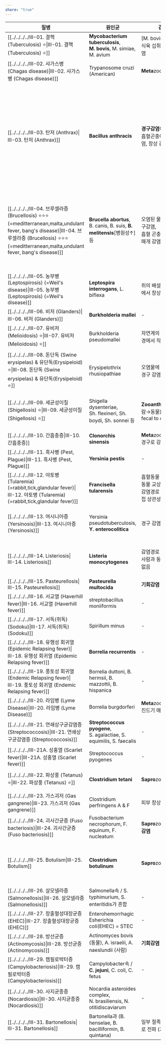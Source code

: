 ```yaml
---
share: "true"
---
```


| 질병                                                                                                                                                                                                                 | 원인균                                                                    | 감염양식                                             | 내용                                                                                                                |
| ------------------------------------------------------------------------------------------------------------------------------------------------------------------------------------------------------------------ | ---------------------------------------------------------------------- | ------------------------------------------------ | ----------------------------------------------------------------------------------------------------------------- |
| [[../../../../Ⅲ-01. 결핵 (Tuberculosis) ⭐\|Ⅲ-01. 결핵 (Tuberculosis) ⭐]]                                                                                                                       | **Mycobacterium tuberculosis**,<br> **M. bovis**, M. simiae, M. avium  | [M. bovis] 오염된 우유, 식육 섭취를 통한 경구감염                | \-<br>\-                                                                                                          |
| [[../../../../Ⅲ-02. 샤가스병 (Chagas disease)\|Ⅲ-02. 샤가스병 (Chagas disease)]]                                                                                                                   | Trypanosome cruzi (American)                                           | **Meta**zoonoses                                 | \-<br>\-                                                                                                          |
| [[../../../../Ⅲ-03. 탄저 (Anthrax)\|Ⅲ-03. 탄저 (Anthrax)]]                                                                                                                                     | **Bacillus anthracis**                                                 | **경구감염**이 일반적<br>흡혈곤충에 의한 매개감염, 창상 감염도 가능        | 그람 양성 간균, 운동성 없음,<br>**아포(spore)** 형성하여 장기간 생존<br>열, 건조, 소독제 저항성 높음, 병독소 생성, 생존이 길어서 **개달전염** 가능, Koch가 연구에 활용한 균 |
| [[../../../../Ⅲ-04. 브루셀라증 (Brucellosis) ⭐⭐⭐ (=meditterranean,malta,undulant fever, bang's disease)\|Ⅲ-04. 브루셀라증 (Brucellosis) ⭐⭐⭐ (=meditterranean,malta,undulant fever, bang's disease)]] | **Brucella abortus**,<br>B. canis, B. suis, **B. melitensis**[병원성↑] 등  | 오염된 물/사료를 통한 경구감염,<br>흡혈 곤충/진드기에 의한 매개 감염, 창상 감염 | 그람 음성 간균, 운동성 없음,<br>아포 형성하지 않음<br>Macrophage 탐식 작용에 저항성, 사람에서 병원성이 강함, 동물에선 약함                                   |
| [[../../../../Ⅲ-05. 농부병 (Leptospirosis) (=Weil's disease)\|Ⅲ-05. 농부병 (Leptospirosis) (=Weil's disease)]]                                                                                   | **Leptospira interrogans**, L. biflexa                                 | 쥐의 배설물, 고여 있는 물에서 창상 감염                          | \-<br>- 감기/독감 증상, 중증이면 황달                                                                                         |
| [[../../../../Ⅲ-06. 비저 (Glanders)\|Ⅲ-06. 비저 (Glanders)]]                                                                                                                                   | **Burkholderia mallei**                                                | \-                                               | \-<br>\-                                                                                                          |
| [[../../../../Ⅲ-07. 유비저 (Melioidosis) ⭐\|Ⅲ-07. 유비저 (Melioidosis) ⭐]]                                                                                                                       | Burkholderia pseudomallei                                              | 자연계의 부생균, 자연환경에서 직접 감염                           | \-<br>\-                                                                                                          |
| [[../../../../Ⅲ-08. 돈단독 (Swine erysipelas) & 유단독(Erysipeloid) ⭐\|Ⅲ-08. 돈단독 (Swine erysipelas) & 유단독(Erysipeloid) ⭐]]                                                                       | Erysipelothrix rhusiopathiae                                           | 오염물에 의한 창상 감염<br>경구 감염X                          | \-<br>\-                                                                                                          |
| [[../../../../Ⅲ-09. 세균성이질 (Shigellosis) ⭐\|Ⅲ-09. 세균성이질 (Shigellosis) ⭐]]                                                                                                                   | Shigella dysenteriae,<br>Sh. flexineri, Sh. boydi, Sh. sonnei 등        | **Zooanthroponoses**(사람→동물)<br>fecal to oral     | 염수 저항성 높음, 계절성 크게 타지 않음<br>- 백신 없음                                                                                |
| [[../../../../Ⅲ-10. 간흡충증\|Ⅲ-10. 간흡충증]]                                                                                                                                                     | **Clonorchis sinensis**                                                | **Meta**zoonoses<br>경구로 감염                       | \-<br>\-                                                                                                          |
| [[../../../../Ⅲ-11. 흑사병 (Pest, Plague)\|Ⅲ-11. 흑사병 (Pest, Plague)]]                                                                                                                         | **Yersinia pestis**                                                    | \-                                               | \-<br>\-                                                                                                          |
| [[../../../../Ⅲ-12. 야토병 (Tularemia) (=rabbit,tick,glandular fever)\|Ⅲ-12. 야토병 (Tularemia) (=rabbit,tick,glandular fever)]]                                                                 | **Francisella tularensis**                                             | 흡혈동물 매개 교상, 감염동물 교상<br> 감염경로 다양, 동물과 직접 상관성 높음   | 저온성 세균<br>- Macrophage 저항성                                                                                        |
| [[../../../../Ⅲ-13. 여시니아증 (Yersinosis)\|Ⅲ-13. 여시니아증 (Yersinosis)]]                                                                                                                         | Yersinia pseudotuberculosis,<br>**Y. enterocolitica**                  | 경구 감염                                            | 저온성 세균(5℃)<br>- Macrophage 저항성                                                                                    |
| [[../../../../Ⅲ-14. Listeriosis\|Ⅲ-14. Listeriosis]]                                                                                                                                       | **Listeria monocytogenes**                                             | 감염경로 다양<br>사람과 동물 직접적 인과 없음                      | 저온성 세균, **기회감염**<br>- Macrophage 저항성                                                                              |
| [[../../../../Ⅲ-15. Pasteurellosis\|Ⅲ-15. Pasteurellosis]]                                                                                                                                 | **Pasteurella multocida**                                              | **기회감염**                                         | \-<br>\-                                                                                                          |
| [[../../../../Ⅲ-16. 서교열 (Haverhill fever)\|Ⅲ-16. 서교열 (Haverhill fever)]]                                                                                                                   | streptobacillus moniiformis                                            | \-                                               | \-<br>\-                                                                                                          |
| [[../../../../Ⅲ-17. 서독(쥐독) (Sodoku)\|Ⅲ-17. 서독(쥐독) (Sodoku)]]                                                                                                                               | Spirillum minus                                                        | \-                                               | \-<br>\-                                                                                                          |
| [[../../../../Ⅲ-18. 유행성 회귀열 (Epidemic Relapsing fever)\|Ⅲ-18. 유행성 회귀열 (Epidemic Relapsing fever)]]                                                                                         | **Borrelia recurrentis**                                               | \-                                               | \-<br>\-                                                                                                          |
| [[../../../../Ⅲ-19. 풍토성 회귀열 (Endemic Relapsing fever)\|Ⅲ-19. 풍토성 회귀열 (Endemic Relapsing fever)]]                                                                                           | Borrelia duttoni, B. hermsii, B. mazzottii, B. hispanica               | \-                                               | \-<br>\-                                                                                                          |
| [[../../../../Ⅲ-20. 라임병 (Lyme Disease)\|Ⅲ-20. 라임병 (Lyme Disease)]]                                                                                                                         | Borrelia burgdorferi                                                   | **Meta**zoonoses<br>진드기 매개                       | \-<br>\-                                                                                                          |
| [[../../../../Ⅲ-21. 연쇄상구균감염증 (Streptococcosis)\|Ⅲ-21. 연쇄상구균감염증 (Streptococcosis)]]                                                                                                         | **Streptococcus pyogene**,<br>S. agalactiae, S. equimilis, S. faecalis | \-                                               | \-<br>\-                                                                                                          |
| [[../../../../Ⅲ-21A. 성홍열 (Scarlet fever)\|Ⅲ-21A. 성홍열 (Scarlet fever)]]                                                                                                                     | Streptococcus pyogenes                                                 | \-                                               | \-<br>\-                                                                                                          |
| [[../../../../Ⅲ-22. 파상풍 (Tetanus) ⭐\|Ⅲ-22. 파상풍 (Tetanus) ⭐]]                                                                                                                               | **Clostridium tetani**                                                 | **Sapro**zoonoses                                | \-<br>- 단제류에 감수성 높음                                                                                               |
| [[../../../../Ⅲ-23. 가스괴저 (Gas gangrene)\|Ⅲ-23. 가스괴저 (Gas gangrene)]]                                                                                                                       | Clostridium perfringens A & F                                          | 피부 창상 감염                                         | \-<br>\-                                                                                                          |
| [[../../../../Ⅲ-24. 괴사간균증 (Fuso bacteriosis)\|Ⅲ-24. 괴사간균증 (Fuso bacteriosis)]]                                                                                                             | Fusobacterium necrophorum, F. equinum, F. nucleatum                    | **Sapro**zoonoses, **기회감염**                      | \-<br>\-                                                                                                          |
| [[../../../../Ⅲ-25. Botulism\|Ⅲ-25. Botulism]]                                                                                                                                             | **Clostridium botulinum**                                              | **Sapro**zoonoses                                | 그람 양성 간균, 자연환경 분포,<br>내열성 아포 및 독소 생성<br>\-                                                                        |
| [[../../../../Ⅲ-26. 살모넬라증 (Salmonellosis)\|Ⅲ-26. 살모넬라증 (Salmonellosis)]]                                                                                                                   | Salmonella속 / S. typhimurium, S. enteritidis가 흔함                       | \-                                               | \-<br>\-                                                                                                          |
| [[../../../../Ⅲ-27. 장출혈성대장균증 (EHEC)\|Ⅲ-27. 장출혈성대장균증 (EHEC)]]                                                                                                                               | Enterohemorrhagic Esherichia coli(EHEC) = STEC                         | \-                                               | \-<br>\-                                                                                                          |
| [[../../../../Ⅲ-28. 방선균증 (Actinomycosis)\|Ⅲ-28. 방선균증 (Actinomycosis)]]                                                                                                                     | Actinomyces bovis (동물), A. israelii, A. naeslundii (사람)                | **기회감염**                                         | \-<br>\-                                                                                                          |
| [[../../../../Ⅲ-29. 캠필로박터증 (Campylobacteriosis)\|Ⅲ-29. 캠필로박터증 (Campylobacteriosis)]]                                                                                                       | Campylobacter속 / **C. jejuni**, C. coli, C. fetus                      | \-                                               | \-<br>\-                                                                                                          |
| [[../../../../Ⅲ-30. 사지균종증 (Nocardiosis)\|Ⅲ-30. 사지균종증 (Nocardiosis)]]                                                                                                                       | Nocardia asteroides complex,<br>N. brasiliensis, N. otitidiscaviarum   | \-                                               | \-<br>\-                                                                                                          |
| [[../../../../Ⅲ-31. Bartonellosis\|Ⅲ-31. Bartonellosis]]                                                                                                                                   | Bartonella과 (B. henselae, B. bacilliformin, B. quintana)               | 일부 절족동물(흡혈) 매개로 전파 (기회감염 아님!)                    | \-<br>\-                                                                                                          |

